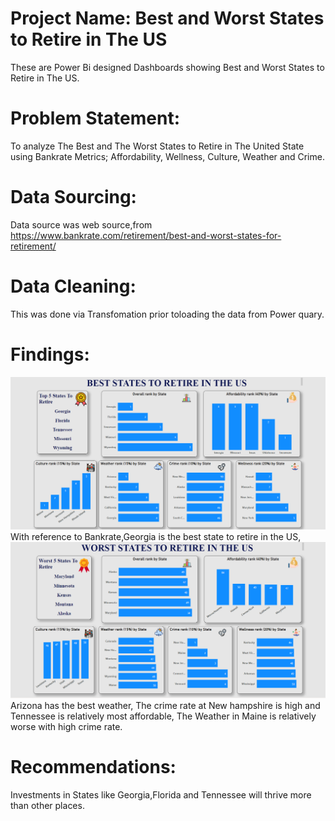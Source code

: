 # Project Name: Best and Worst States to Retire in The US
These are Power Bi designed Dashboards showing Best and Worst States to Retire in The US.
# Problem Statement:
To analyze The Best and The Worst States to Retire in The United State using Bankrate Metrics;
Affordability,
Wellness,
Culture,
Weather and
Crime.
# Data Sourcing:
Data source was web source,from https://www.bankrate.com/retirement/best-and-worst-states-for-retirement/
# Data Cleaning:
This was done via Transfomation prior toloading the data from Power quary.
# Findings:
![](images/BestStatestoRetireinUS.png)
With reference to Bankrate,Georgia is the best state to retire in the US,
![](images/WorstStatestoRetireinUS.png)
Arizona has the best weather,
The crime rate at New hampshire is high and Tennessee is relatively most affordable,
The Weather in Maine is relatively worse with high crime rate.
# Recommendations:
Investments in States like Georgia,Florida and Tennessee will thrive more than other places.
